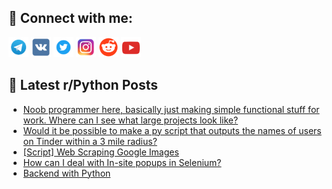 ## 🔎 Connect with me:
[<img src="https://github.com/bullbesh/bullbesh/blob/main/images/Telegram.png" width="32" height="32" />](https://t.me/bullbesh)
[<img src="https://github.com/bullbesh/bullbesh/blob/main/images/VK.png" width="32" height="32" />](https://vk.com/bullbesh)
[<img src="https://github.com/bullbesh/bullbesh/blob/main/images/Twitter.png" width="32" height="32" />](https://twitter.com/bullbesh1)
[<img src="https://github.com/bullbesh/bullbesh/blob/main/images/Instagram.png" width="32" height="32" />](https://www.instagram.com/bullbesh)
[<img src="https://github.com/bullbesh/bullbesh/blob/main/images/Reddit.png" width="32" height="32" />](https://www.reddit.com/user/bullbesh)
[<img src="https://github.com/bullbesh/bullbesh/blob/main/images/YouTube.png" width="32" height="32" />](https://www.youtube.com/channel/UCtfjRs6uzgq5mfm8S06WTcg)

## 📕 Latest r/Python Posts
<!-- BLOG-POST-LIST:START -->
- [Noob programmer here, basically just making simple functional stuff for work. Where can I see what large projects look like?](https://www.reddit.com/r/Python/comments/w7j898/noob_programmer_here_basically_just_making_simple/)
- [Would it be possible to make a py script that outputs the names of users on Tinder within a 3 mile radius?](https://www.reddit.com/r/Python/comments/w7j4jq/would_it_be_possible_to_make_a_py_script_that/)
- [[Script] Web Scraping Google Images](https://www.reddit.com/r/Python/comments/w7hrh6/script_web_scraping_google_images/)
- [How can I deal with In-site popups in Selenium?](https://www.reddit.com/r/Python/comments/w7gggb/how_can_i_deal_with_insite_popups_in_selenium/)
- [Backend with Python](https://www.reddit.com/r/Python/comments/w7g9j4/backend_with_python/)
<!-- BLOG-POST-LIST:END -->
